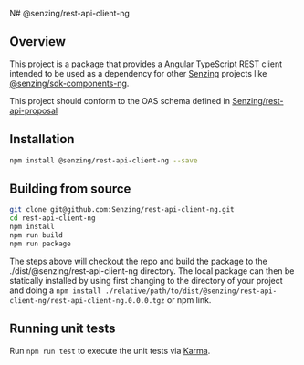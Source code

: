 N# @senzing/rest-api-client-ng

## Overview
This project is a package that provides a Angular TypeScript REST client intended to be used as a dependency for other [Senzing](https://senzing.com/senzing-api/) projects like [@senzing/sdk-components-ng](https://www.npmjs.com/package/@senzing/sdk-components-ng]).

This project should conform to the OAS schema defined in [Senzing/rest-api-proposal](https://github.com/Senzing/rest-api-proposal/blob/master/senzing-api.yaml)

## Installation
```bash
npm install @senzing/rest-api-client-ng --save
```

## Building from source

```bash
git clone git@github.com:Senzing/rest-api-client-ng.git
cd rest-api-client-ng
npm install
npm run build
npm run package
```

The steps above will checkout the repo and build the package to the ./dist/@senzing/rest-api-client-ng directory. The local package can then be statically installed by using first changing to the directory of your project and doing a `npm install ./relative/path/to/dist/@senzing/rest-api-client-ng/rest-api-client-ng.0.0.0.tgz` or npm link.

## Running unit tests

Run `npm run test` to execute the unit tests via [Karma](https://karma-runner.github.io).